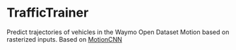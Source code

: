 # TrafficTrainer

Predict trajectories of vehicles in the Waymo Open Dataset Motion based on rasterized inputs.
Based on [MotionCNN](https://arxiv.org/abs/2206.02163)
